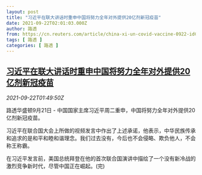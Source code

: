 ```yaml
---
layout: post
title: "习近平在联大讲话时重申中国将努力全年对外提供20亿剂新冠疫苗"
date: 2021-09-22T02:01:03.000Z
author: 路透
from: https://cn.reuters.com/article/china-xi-un-covid-vaccine-0922-idCNKBS2GI04J
tags: [ 路透 ]
categories: [ 路透 ]
---
```

<!--1632276063000-->
[习近平在联大讲话时重申中国将努力全年对外提供20亿剂新冠疫苗](https://cn.reuters.com/article/china-xi-un-covid-vaccine-0922-idCNKBS2GI04J)
------

<div>
<div><i>2021-09-22T01:49:50Z</i></div><p>路透华盛顿9月21日 - 中国国家主席习近平周二重申，中国将努力全年对外提供20亿剂新冠疫苗。</p><p>习近平在联合国大会上所做的视频发言中作出了上述承诺，他表示，中华民族传承和追求的是和平和睦和谐理念。我们过去没有，今后也不会侵略、欺负他人，不会称王称霸。</p><p>在习近平发言前，美国总统拜登在他的首次联合国演讲中描绘了一个没有新冷战的激烈竞争新时代，尽管中国正在崛起。(完)</p>
</div>
